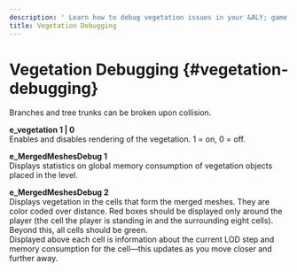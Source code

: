 ```yaml
---
description: ' Learn how to debug vegetation issues in your &ALY; game project. '
title: Vegetation Debugging
---
```

# Vegetation Debugging {#vegetation-debugging}

Branches and tree trunks can be broken upon collision\.

**e\_vegetation 1 \| 0**  
Enables and disables rendering of the vegetation\. 1 = on, 0 = off\.

**e\_MergedMeshesDebug 1**  
Displays statistics on global memory consumption of vegetation objects placed in the level\.

**e\_MergedMeshesDebug 2**  
Displays vegetation in the cells that form the merged meshes\. They are color coded over distance\. Red boxes should be displayed only around the player \(the cell the player is standing in and the surrounding eight cells\)\. Beyond this, all cells should be green\.  
Displayed above each cell is information about the current LOD step and memory consumption for the cell—this updates as you move closer and further away\.